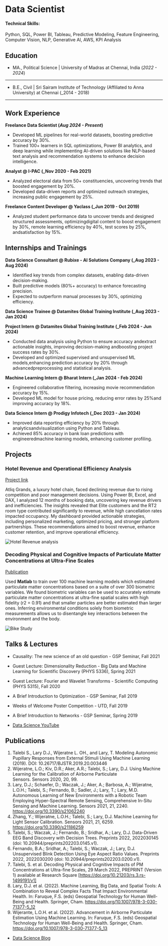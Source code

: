 # Data Scientist

#### Technical Skills: 
Python, SQL, Power BI, Tableau, Predictive Modeling, Feature Engineering, Computer Vision, NLP, Generative AI, AWS, KPI Analysis

## Education
- MA., Political Science | University of Madras at Chennai, India (_2022 - 2024_)
---
- B.E., Civil | Sri Sairam Institute of Technology (Affiliated to Anna University) at Chennai (_2014 - 2018)
---

## Work Experience
**Freelance Data Scientist (_Aug 2024 - Present_)**
- Developed ML pipelines for real-world datasets, boosting predictive accuracy by 30%.
- Trained 100+ learners in SQL optimizations, Power BI analytics, and deep learning while implementing AI-driven solutions like NLP-based text analysis and recommendation systems to enhance decision intelligence.

**Analyst @ I-PAC (_Nov 2020 - Feb 2021)**
- Analyzed electoral data from 50+ constituencies, uncovering trends that boosted engagement by 20%.
- Developed data-driven reports and optimized outreach strategies, increasing public engagement by 25%.

**Freelance Content Developer @ Yaclass (_Jun 2019 - Oct 2019)**
- Analyzed student performance data to uncover trends and designed structured assessments, optimizingdigital content to boost engagement by 30%, remote learning efficiency by 40%, test scores by 25%, andsatisfaction by 15%.

## Internships and Trainings
**Data Science Consultant @ Rubixe - AI Solutions Company (_Aug 2023 - Aug 2024)**
- Identified key trends from complex datasets, enabling data-driven decision-making.
- Built predictive models (80%+ accuracy) to enhance forecasting precision.
- Expected to outperform manual processes by 30%, optimizing efficiency.

**Data Science Trainee @ Datamites Global Training Institute (_Aug 2023 - Jan 2024)**

**Project Intern @  Datamites Global Training Institute (_Feb 2024 - Jun 2024)**
- Conducted data analysis using Python to ensure accuracy andextract actionable insights, improving decision-making andboosting project success rates by 30%.
- Developed and optimized supervised and unsupervised ML models,enhancing prediction accuracy by 20% through advancedpreprocessing and statistical analysis.

**Machine Learning Intern @  Bharat Intern (_Jan 2024 - Feb 2024)**
- Engineered collaborative filtering, increasing movie recommendation accuracy by 15%.
- Developed ML model for house pricing, reducing error rates by 25%and improving accuracy by 18%.

**Data Science Intern @  Prodigy Infotech (_Dec 2023 - Jan 2024)**
- Improved data reporting efficiency by 20% through analyticsandvisualization using Python and Tableau.
- Achieved 85% accuracy in bank loan predictions with engineeredmachine learning models, enhancing customer profiling.

## Projects
### Hotel Revenue and Operational Efficiency Analysis
[Project link](https://github.com/shanusaras/Hotel-Revenue-and-Operational-Efficiency-Dashboard.git)

Atliq Grands, a luxury hotel chain, faced declining revenue due to rising competition and poor management decisions. Using Power BI, Excel, and DAX, I analyzed 12 months of booking data, uncovering key revenue drivers and inefficiencies. The insights revealed that Elite customers and the RT2 room type contributed significantly to revenue, while high cancellation rates impacted occupancy. My dashboard provided actionable strategies, including personalized marketing, optimized pricing, and stronger platform partnerships. These recommendations aimed to boost revenue, enhance customer retention, and improve operational efficiency.

![Hotel Revenue analysis](/assets/img/eeg_band_discovery.jpeg)

### Decoding Physical and Cognitive Impacts of Particulate Matter Concentrations at Ultra-Fine Scales
[Publication](https://www.mdpi.com/1424-8220/22/11/4240)

Used **Matlab** to train over 100 machine learning models which estimated particulate matter concentrations based on a suite of over 300 biometric variables. We found biometric variables can be used to accurately estimate particulate matter concentrations at ultra-fine spatial scales with high fidelity (r2 = 0.91) and that smaller particles are better estimated than larger ones. Inferring environmental conditions solely from biometric measurements allows us to disentangle key interactions between the environment and the body.

![Bike Study](/assets/img/bike_study.jpeg)

## Talks & Lectures
- Causality: The new science of an old question - GSP Seminar, Fall 2021
- Guest Lecture: Dimensionality Reduction - Big Data and Machine Learning for Scientific Discovery (PHYS 5336), Spring 2021
- Guest Lecture: Fourier and Wavelet Transforms - Scientific Computing (PHYS 5315), Fall 2020
- A Brief Introduction to Optimization - GSP Seminar, Fall 2019
- Weeks of Welcome Poster Competition - UTD, Fall 2019
- A Brief Introduction to Networks - GSP Seminar, Spring 2019

- [Data Science YouTube](https://www.youtube.com/channel/UCa9gErQ9AE5jT2DZLjXBIdA)

## Publications
1. Talebi S., Lary D.J., Wijeratne L. OH., and Lary, T. Modeling Autonomic Pupillary Responses from External Stimuli Using Machine Learning (2019). DOI: 10.26717/BJSTR.2019.20.003446
2. Wijeratne, L.O.; Kiv, D.R.; Aker, A.R.; Talebi, S.; Lary, D.J. Using Machine Learning for the Calibration of Airborne Particulate Sensors. Sensors 2020, 20, 99.
3. Lary, D.J.; Schaefer, D.; Waczak, J.; Aker, A.; Barbosa, A.; Wijeratne, L.O.H.; Talebi, S.; Fernando, B.; Sadler, J.; Lary, T.; Lary, M.D. Autonomous Learning of New Environments with a Robotic Team Employing Hyper-Spectral Remote Sensing, Comprehensive In-Situ Sensing and Machine Learning. Sensors 2021, 21, 2240. https://doi.org/10.3390/s21062240
4. Zhang, Y.; Wijeratne, L.O.H.; Talebi, S.; Lary, D.J. Machine Learning for Light Sensor Calibration. Sensors 2021, 21, 6259. https://doi.org/10.3390/s21186259
5. Talebi, S.; Waczak, J.; Fernando, B.; Sridhar, A.; Lary, D.J. Data-Driven EEG Band Discovery with Decision Trees. Preprints 2022, 2022030145 (doi: 10.20944/preprints202203.0145.v1).
6. Fernando, B.A.; Sridhar, A.; Talebi, S.; Waczak, J.; Lary, D.J. Unsupervised Blink Detection Using Eye Aspect Ratio Values. Preprints 2022, 2022030200 (doi: 10.20944/preprints202203.0200.v1).
7. Talebi, S. et al. Decoding Physical and Cognitive Impacts of PM Concentrations at Ultra-fine Scales, 29 March 2022, PREPRINT (Version 1) available at Research Square [https://doi.org/10.21203/rs.3.rs-1499191/v1]
8. Lary, D.J. et al. (2022). Machine Learning, Big Data, and Spatial Tools: A Combination to Reveal Complex Facts That Impact Environmental Health. In: Faruque, F.S. (eds) Geospatial Technology for Human Well-Being and Health. Springer, Cham. https://doi.org/10.1007/978-3-030-71377-5_12
9. Wijerante, L.O.H. et al. (2022). Advancement in Airborne Particulate Estimation Using Machine Learning. In: Faruque, F.S. (eds) Geospatial Technology for Human Well-Being and Health. Springer, Cham. https://doi.org/10.1007/978-3-030-71377-5_13

- [Data Science Blog](https://medium.com/@shawhin)
